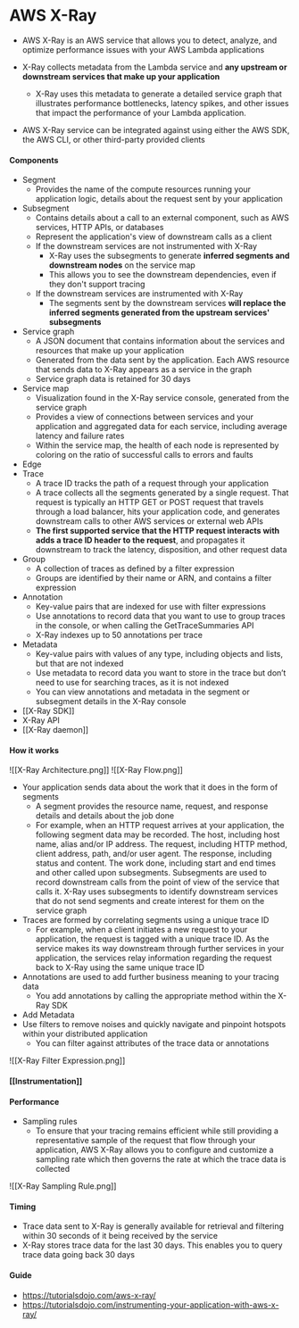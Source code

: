 # AWS X-Ray

- AWS X-Ray is an AWS service that allows you to detect, analyze, and optimize performance issues with your AWS Lambda applications

- X-Ray collects metadata from the Lambda service and **any upstream or downstream services that make up your application**
	- X-Ray uses this metadata to generate a detailed service graph that illustrates performance bottlenecks, latency spikes, and other issues that impact the performance of your Lambda application.

- AWS X-Ray service can be integrated against using either the AWS SDK, the AWS CLI, or other third-party provided clients

#### Components
- Segment
	- Provides the name of the compute resources running your application logic, details about the request sent by your application
- Subsegment
	- Contains details about a call to an external component, such as AWS services, HTTP APIs, or databases
	- Represent the application's view of downstream calls as a client
	- If the downstream services are not instrumented with X-Ray
		- X-Ray uses the subsegments to generate **inferred segments and downstream nodes** on the service map
		- This allows you to see the downstream dependencies, even if they don't support tracing
	- If the downstream services are instrumented with X-Ray
		- The segments sent by the downstream services **will replace the inferred segments generated from the upstream services' subsegments**
- Service graph
	- A JSON document that contains information about the services and resources that make up your application
	- Generated from the data sent by the application. Each AWS resource that sends data to X-Ray appears as a service in the graph
	- Service graph data is retained for 30 days
- Service map
	- Visualization found in the X-Ray service console, generated from the service graph
	- Provides a view of connections between services and your application and aggregated data for each service, including average latency and failure rates
	- Within the service map, the health of each node is represented by coloring on the ratio of successful calls to errors and faults
- Edge
- Trace
	- A trace ID tracks the path of a request through your application
	- A trace collects all the segments generated by a single request. That request is typically an HTTP GET or POST request that travels through a load balancer, hits your application code, and generates downstream calls to other AWS services or external web APIs
	- **The first supported service that the HTTP request interacts with adds a trace ID header to the request**, and propagates it downstream to track the latency, disposition, and other request data
- Group
	- A collection of traces as defined by a filter expression
	- Groups are identified by their name or ARN, and contains a filter expression
- Annotation
	- Key-value pairs that are indexed for use with filter expressions
	- Use annotations to record data that you want to use to group traces in the console, or when calling the GetTraceSummaries API
	- X-Ray indexes up to 50 annotations per trace
- Metadata
	- Key-value pairs with values of any type, including objects and lists, but that are not indexed
	- Use metadata to record data you want to store in the trace but don’t need to use for searching traces, as it is not indexed
	- You can view annotations and metadata in the segment or subsegment details in the X-Ray console
- [[X-Ray SDK]]
- X-Ray API
- [[X-Ray daemon]]


#### How it works 

![[X-Ray Architecture.png]]
![[X-Ray Flow.png]]

- Your application sends data about the work that it does in the form of segments
	- A segment provides the resource name, request, and response details and details about the job done
	- For example, when an HTTP request arrives at your application, the following segment data may be recorded. The host, including host name, alias and/or IP address. The request, including HTTP method, client address, path, and/or user agent. The response, including status and content. The work done, including start and end times and other called upon subsegments. Subsegments are used to record downstream calls from the point of view of the service that calls it. X-Ray uses subsegments to identify downstream services that do not send segments and create interest for them on the service graph
- Traces are formed by correlating segments using a unique trace ID
	- For example, when a client initiates a new request to your application, the request is tagged with a unique trace ID. As the service makes its way downstream through further services in your application, the services relay information regarding the request back to X-Ray using the same unique trace ID
- Annotations are used to add further business meaning to your tracing data
	- You add annotations by calling the appropriate method within the X-Ray SDK
- Add Metadata 
- Use filters to remove noises and quickly navigate and pinpoint hotspots within your distributed application
	- You can filter against attributes of the trace data or annotations
	
![[X-Ray Filter Expression.png]]

#### [[Instrumentation]]

#### Performance
- Sampling rules
	- To ensure that your tracing remains efficient while still providing a representative sample of the request that flow through your application, AWS X-Ray allows you to configure and customize a sampling rate which then governs the rate at which the trace data is collected

![[X-Ray Sampling Rule.png]]


#### Timing
-	Trace data sent to X-Ray is generally available for retrieval and filtering within 30 seconds of it being received by the service
-	X-Ray stores trace data for the last 30 days. This enables you to query trace data going back 30 days

#### Guide
- https://tutorialsdojo.com/aws-x-ray/
- https://tutorialsdojo.com/instrumenting-your-application-with-aws-x-ray/